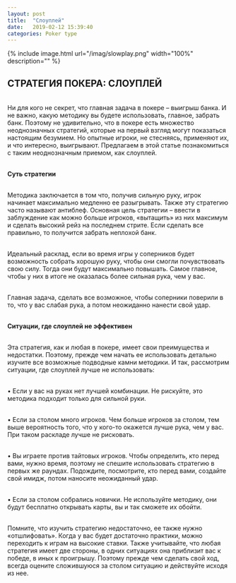 ```yaml
---
layout: post
title:  "Слоуплей"
date:   2019-02-12 15:39:40
categories: Poker type
---
```


{% include image.html url="/imag/slowplay.png" width="100%" description="" %}

## СТРАТЕГИЯ ПОКЕРА: СЛОУПЛЕЙ

<br>Ни для кого не секрет, что главная задача в покере – выигрыш банка. И не важно, какую методику вы будете использовать, главное, забрать банк. Поэтому не удивительно, что в покере есть множество неоднозначных стратегий, которые на первый взгляд могут показаться настоящим безумием. Но опытные игроки, не стесняясь, применяют их, и что интересно, выигрывают. Предлагаем в этой статье познакомиться с таким неоднозначным приемом, как слоуплей.

<br><strong>Суть стратегии </strong>

<br>Методика заключается в том что, получив сильную руку, игрок начинает максимально медленно ее разыгрывать. Также эту стратегию часто называют антиблеф. Основная цель стратегии – ввести в заблуждение как можно больше игроков, «вытащить» из них максимум и сделать высокий рейз на последнем стрите. Если сделать все правильно, то получится забрать неплохой банк.

<br>Идеальный расклад, если во время игры у соперников будет возможность собрать хорошую руку, чтобы они смогли почувствовать свою силу. Тогда они будут максимально повышать. Самое главное, чтобы у них в итоге не оказалась более сильная рука, чем у вас.

<br>Главная задача, сделать все возможное, чтобы соперники поверили в то, что у вас слабая рука, а потом неожиданно нанести свой удар.

<br><strong>Ситуации, где слоуплей не эффективен</strong>

<br>Эта стратегия, как и любая в покере, имеет свои преимущества и недостатки. Поэтому, прежде чем начать ее использовать детально изучите все возможные подводные камни методики. И так, рассмотрим ситуации, где слоуплей лучше не использовать:

<br>•	Если у вас на руках нет лучшей комбинации. Не рискуйте, это методика подходит только для сильной руки.

<br>•	Если за столом много игроков. Чем больше игроков за столом, тем выше вероятность того, что у кого-то окажется лучше рука, чем у вас. При таком раскладе лучше не рисковать. 

<br>•	Вы играете против тайтовых игроков. Чтобы определить, кто перед вами, нужно время, поэтому не спешите использовать стратегию в первых же раундах. Подождите, посмотрите, кто перед вами, создайте свой имидж, потом наносите неожиданный удар.

<br>•	Если за столом собрались новички. Не используйте методику, они будут бесплатно открывать карты, вы и так сможете их обойти. 

<br>Помните, что изучить стратегию недостаточно, ее также нужно «отшлифовать». Когда у вас будет достаточно практики, можно переходить к играм на высокие ставки. Также учитывайте, что любая стратегия имеет две стороны, в одних ситуациях она приблизит вас к победе, в иных к проигрышу. Поэтому прежде чем сделать свой ход, всегда оцените сложившуюся за столом ситуацию и действуйте исходя из нее. 


